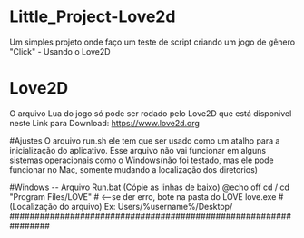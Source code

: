 # Little_Project-Love2d
Um simples projeto onde faço um teste de script criando um  jogo de gênero "Click" - Usando o Love2D

# Love2D
O arquivo Lua do jogo só pode ser rodado pelo Love2D que está disponivel neste Link para Download:
https://www.love2d.org

#Ajustes
O arquivo run.sh ele tem que ser usado como um atalho para a inicialização do aplicativo. Esse arquivo não vai funcionar em alguns sistemas operacionais como o Windows(não foi testado, mas ele pode funcionar no Mac, somente mudando a localização dos diretorios)

#Windows -- Arquivo Run.bat
(Cópie as linhas de baixo)
@echo off
cd /
cd "Program Files/LOVE" # <--se der erro, bote na pasta do LOVE
love.exe # (Localização do arquivo) Ex: Users/%username%/Desktop/
################################################################